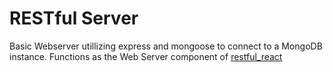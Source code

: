 # RESTful Server

Basic Webserver utillizing express and mongoose to connect to a MongoDB instance. Functions as the Web Server component of [restful_react](https://github.com/mcheaman/restful_react)
